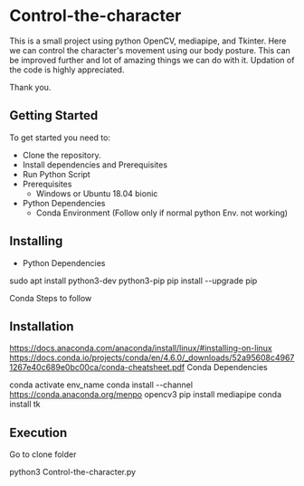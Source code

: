 # Control-the-character

This is a small project using python OpenCV, mediapipe, and Tkinter. Here we can control the character's movement using our body posture. This can be improved further and lot of amazing things we can do with it. Updation of the code is highly appreciated.

Thank you.

## Getting Started
To get started you need to:

- Clone the repository.
- Install dependencies and Prerequisites
- Run Python Script
- Prerequisites
   - Windows or Ubuntu 18.04 bionic
- Python Dependencies
  - Conda Environment (Follow only if normal python Env. not working)

## Installing
- Python Dependencies

 sudo apt install python3-dev python3-pip
 pip install --upgrade pip

 Conda Steps to follow
## Installation

https://docs.anaconda.com/anaconda/install/linux/#installing-on-linux
https://docs.conda.io/projects/conda/en/4.6.0/_downloads/52a95608c49671267e40c689e0bc00ca/conda-cheatsheet.pdf
Conda Dependencies

conda activate env_name
conda install --channel https://conda.anaconda.org/menpo opencv3 
pip install mediapipe 
conda install tk 
## Execution
Go to clone folder

python3 Control-the-character.py
